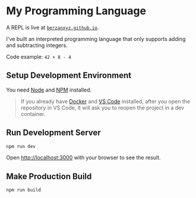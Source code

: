 # My Programming Language

A REPL is live at [`berzanxyz.github.io`](https://berzanxyz.github.io/my-programming-language).

I've built an interpreted programming language that only supports adding and subtracting integers.

Code example: `42 + 8 - 4`




## Setup Development Environment
You need [Node](https://nodejs.org/) and [NPM](https://www.npmjs.com/) installed.
> If you already have [Docker](https://www.docker.com/) and [VS Code](https://code.visualstudio.com/) installed, after you open the repository in VS Code, it will ask you to reopen the project in a dev container.



## Run Development Server
```bash
npm run dev
```
Open [http://localhost:3000](http://localhost:3000) with your browser to see the result.

## Make Production Build
```bash
npm run build
```
